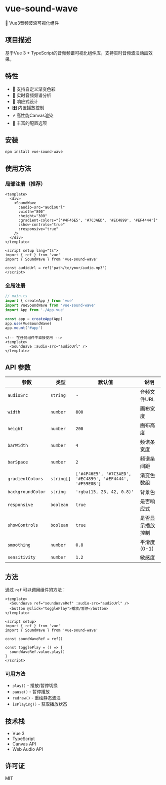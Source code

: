 # vue-sound-wave
🎵 Vue3音频波浪可视化组件

## 项目描述
基于Vue 3 + TypeScript的音频频谱可视化组件库，支持实时音频波浪动画效果。

## 特性
- 🎨 支持自定义渐变色彩
- 🎵 实时音频频谱分析
- 📱 响应式设计
- 🎛️ 内置播放控制
- ⚡ 高性能Canvas渲染
- 🔧 丰富的配置选项

## 安装

```bash
npm install vue-sound-wave
```

## 使用方法

### 局部注册（推荐）

```vue
<template>
  <div>
    <SoundWave
      :audio-src="audioUrl"
      :width="800"
      :height="300"
      :gradient-colors="['#4F46E5', '#7C3AED', '#EC4899', '#EF4444']"
      :show-controls="true"
      :responsive="true"
    />
  </div>
</template>

<script setup lang="ts">
import { ref } from 'vue'
import { SoundWave } from 'vue-sound-wave'

const audioUrl = ref('path/to/your/audio.mp3')
</script>
```

### 全局注册

```typescript
// main.ts
import { createApp } from 'vue'
import VueSoundWave from 'vue-sound-wave'
import App from './App.vue'

const app = createApp(App)
app.use(VueSoundWave)
app.mount('#app')
```

```vue
<!-- 在任何组件中直接使用 -->
<template>
  <SoundWave :audio-src="audioUrl" />
</template>
```

## API 参数

| 参数 | 类型 | 默认值 | 说明 |
|------|------|--------|------|
| `audioSrc` | `string` | - | 音频文件URL |
| `width` | `number` | `800` | 画布宽度 |
| `height` | `number` | `200` | 画布高度 |
| `barWidth` | `number` | `4` | 频谱条宽度 |
| `barSpace` | `number` | `2` | 频谱条间距 |
| `gradientColors` | `string[]` | `['#4F46E5', '#7C3AED', '#EC4899', '#EF4444', '#F59E0B']` | 渐变色数组 |
| `backgroundColor` | `string` | `'rgba(15, 23, 42, 0.8)'` | 背景色 |
| `responsive` | `boolean` | `true` | 是否响应式 |
| `showControls` | `boolean` | `true` | 是否显示播放控制 |
| `smoothing` | `number` | `0.8` | 平滑度 (0-1) |
| `sensitivity` | `number` | `1.2` | 敏感度 |

## 方法

通过 `ref` 可以调用组件的方法：

```vue
<template>
  <SoundWave ref="soundWaveRef" :audio-src="audioUrl" />
  <button @click="togglePlay">播放/暂停</button>
</template>

<script setup>
import { ref } from 'vue'
import { SoundWave } from 'vue-sound-wave'

const soundWaveRef = ref()

const togglePlay = () => {
  soundWaveRef.value.play()
}
</script>
```

### 可用方法
- `play()` - 播放/暂停切换
- `pause()` - 暂停播放
- `redraw()` - 重绘静态波浪
- `isPlaying()` - 获取播放状态

## 技术栈
- Vue 3
- TypeScript
- Canvas API
- Web Audio API

## 许可证
MIT
